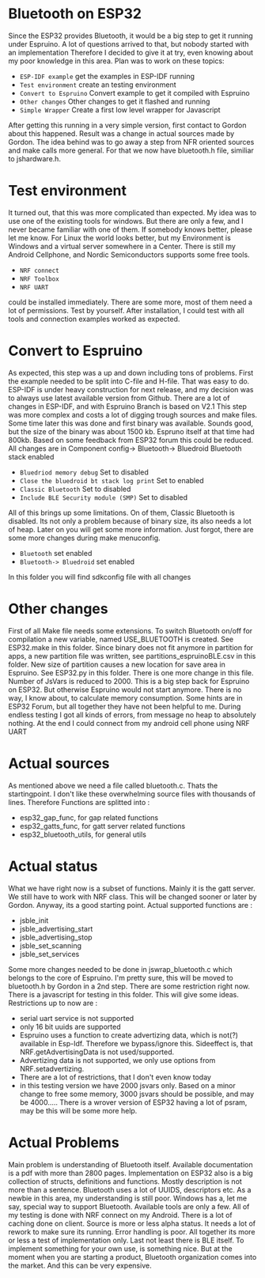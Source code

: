 # Bluetooth on ESP32
Since the ESP32 provides Bluetooth, it would be a big step to get it running under Espruino.
A lot of questions arrived to that, but nobody started with an implementation
Therefore I decided to give it at try, even knowing about my poor knowledge in this area.
Plan was to work on these topics:


* `ESP-IDF example` get the examples in ESP-IDF running
* `Test environment` create an testing environment
* `Convert to Espruino` Convert example to get it compiled with Espruino
* `Other changes` Other changes to get it flashed and running
* `Simple Wrapper` Create a first low level wrapper for Javascript

After getting this running in a very simple version, first contact to Gordon about this happened.
Result was a change in actual sources made by Gordon. The idea behind was to go away a step from NFR oriented sources and make calls more general.
For that we now have bluetooth.h file, similiar to jshardware.h.


# Test environment
It turned out, that this was more complicated than expected. My idea was to use one of the existing tools for windows. But there are only a few, and I never became familiar with one of them. If somebody knows better, please let me know.
For Linux the world looks better, but my Environment is Windows and a virtual server somewhere in a Center.
There is still my Android Cellphone, and Nordic Semiconductors supports some free tools. 
* `NRF connect`
* `NRF Toolbox`
* `NRF UART`

could be installed immediately. There are some more, most of them need a lot of permissions. Test by yourself.
After installation, I could test with all tools and connection examples worked as expected.

# Convert to Espruino
As expected, this step was a up and down including tons of problems.
First the example needed to be split into C-file and H-file. That was easy to do.
ESP-IDF is under heavy construction for next release, and my decision was to always use latest available version from Github. There are a lot of changes in ESP-IDF, and with Espruino Branch is based on V2.1
This step was more complex and costs a lot of digging trough sources and make files.
Some time later this was done and first binary was available. Sounds good, but the size of the binary was about 1500 kb. Espruno itself at that time had 800kb.
Based on some feedback from ESP32 forum this could be reduced.
All changes are in Component config-> Bluetooth-> Bluedroid Bluetooth stack enabled
* `Bluedriod memory debug` Set to disabled
* `Close the bluedroid bt stack log print` Set to enabled
* `Classic Bluetooth` Set to disabled
* `Include BLE Security module (SMP)` Set to disabled

All of this brings up some limitations. On of them, Classic Bluetooth is disabled. Its not only a problem because of binary size, its also needs a lot of heap. Later on you will get some more information.
Just forgot, there are some more changes during make menuconfig.
* `Bluetooth` set enabled
* `Bluetooth-> Bluedroid` set enabled

In this folder you will find sdkconfig file with all changes

# Other changes
First of all Make file needs some extensions. To switch Bluetooth on/off for compilation a new variable, named USE_BLUETOOTH is created. See ESP32.make in this folder.
Since binary does not fit anymore in partition for apps, a new partition file was written, see partitions_espruinoBLE.csv in this folder.
New size of partition causes a new location for save area in Espruino. See ESP32.py in this folder. There is one more change in this file. Number of JsVars is reduced to 2000. This is a big step back for Espruino on ESP32. But otherwise Espruino would not start anymore.
There is no way, I know about, to calculate memory consumption. Some hints are in ESP32 Forum, but all together they have not been helpful to me. During endless testing I got all kinds of errors, from message no heap to absolutely nothing.
At the end I could connect from my android cell phone using NRF UART

# Actual sources
As mentioned above we need a file called bluetooth.c. Thats the startingpoint.
I don't like these overwhelming source files with thousands of lines. Therefore Functions are splitted into :
* esp32_gap_func, for gap related functions
* esp32_gatts_func, for gatt server related functions
* esp32_bluetooth_utils, for general utils

# Actual status
What we have right now is a subset of functions. Mainly it is the gatt server.
We still have to work with NRF class. This will be changed sooner or later by Gordon. 
Anyway, its a good starting point. Actual supported functions are :
* jsble_init
* jsble_advertising_start
* jsble_advertising_stop
* jsble_set_scanning
* jsble_set_services

Some more changes needed to be done in jswrap_bluetooth.c which belongs to the core of Espruino. I'm pretty sure, this will be moved to bluetooth.h by Gordon in a 2nd step.
There are some restriction right now. There is a javascript for testing in this folder. This will give some ideas. Restrictions up to now are :
* serial uart service is not supported
* only 16 bit uuids are supported
* Espruino uses a function to create advertizing data, which is not(?) available in Esp-Idf. Therefore we bypass/ignore this. Sideeffect is, that NRF.getAdvertisingData is not used/supported.
* Advertizing data is not supported, we only use options from NRF.setadvertizing.
* There are a lot of restrictions, that I don't even know today
* in this testing version we have 2000 jsvars only. Based on a minor change to free some memory, 3000 jsvars should be possible, and may be 4000..... There is a wrover version of ESP32 having a lot of psram, may be this will be some more help.

# Actual Problems
Main problem is understanding of Bluetooth itself. Available documentation is a pdf with more than 2800 pages. Implementation on ESP32 also is a big collection of structs, definitions and functions. Mostly description is not more than a sentence.
Bluetooth uses a lot of UUIDS, descriptors etc. As a newbie in this area, my understanding is still poor.
Windows has a, let me say, special way to support Bluetooth. Available tools are only a few. All of my testing is done with NRF connect on my Android.
There is a lot of caching done on client.
Source is more or less alpha status. It needs a lot of rework to make sure its running. Error handling is poor. All together its more or less a test of implementation only.
Last not least there is BLE itself. To implement something for your own use, is something nice. But at the moment when you are starting a product, Bluetooth organization comes into the market. And this can be very expensive.
